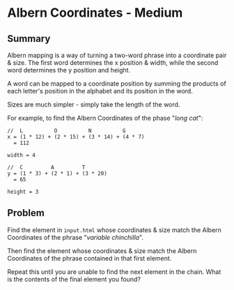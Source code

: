 # Albern Coordinates - Medium

## Summary
Albern mapping is a way of turning a two-word phrase into a coordinate pair & size. The first word determines the x position & width, while the second word determines the y position and height.

A word can be mapped to a coordinate position by summing the products of each letter's position in the alphabet and its position in the word.

Sizes are much simpler - simply take the length of the word.

For example, to find the Albern Coordinates of the phase "*long cat*":
```
//  L          O          N          G
x = (1 * 12) + (2 * 15) + (3 * 14) + (4 * 7)
  = 112

width = 4

//  C         A         T
y = (1 * 3) + (2 * 1) + (3 * 20)
  = 65

height = 3
```

## Problem

Find the element in `input.html` whose coordinates & size match the Albern Coordinates of the phrase "*variable chinchilla*".

Then find the element whose coordinates & size match the Albern Coordinates of the phrase contained in that first element.

Repeat this until you are unable to find the next element in the chain. What is the contents of the final element you found?
